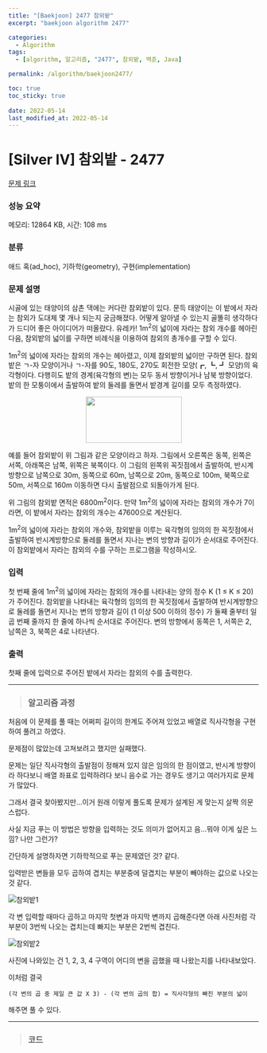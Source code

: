 ```yaml
---
title: "[Baekjoon] 2477 참외밭"
excerpt: "baekjoon algorithm 2477"

categories:
  - Algorithm
tags:
  - [algorithm, 알고리즘, "2477", 참외밭, 백준, Java]

permalink: /algorithm/baekjoon2477/

toc: true
toc_sticky: true
 
date: 2022-05-14
last_modified_at: 2022-05-14
---
```


# [Silver IV] 참외밭 - 2477

[문제 링크](https://www.acmicpc.net/problem/2477)

### 성능 요약

메모리: 12864 KB, 시간: 108 ms

### 분류

애드 혹(ad_hoc), 기하학(geometry), 구현(implementation)

### 문제 설명

<p>시골에 있는 태양이의 삼촌 댁에는 커다란 참외밭이 있다. 문득 태양이는 이 밭에서 자라는 참외가 도대체 몇 개나 되는지 궁금해졌다. 어떻게 알아낼 수 있는지 골똘히 생각하다가 드디어 좋은 아이디어가 떠올랐다. 유레카! 1m<sup>2</sup>의 넓이에 자라는 참외 개수를 헤아린 다음, 참외밭의 넓이를 구하면 비례식을 이용하여 참외의 총개수를 구할 수 있다.</p>

<p>1m<sup>2</sup>의 넓이에 자라는 참외의 개수는 헤아렸고, 이제 참외밭의 넓이만 구하면 된다. 참외밭은 ㄱ-자 모양이거나 ㄱ-자를 90도, 180도, 270도 회전한 모양(┏, ┗, ┛ 모양)의 육각형이다. 다행히도 밭의 경계(육각형의 변)는 모두 동서 방향이거나 남북 방향이었다. 밭의 한 모퉁이에서 출발하여 밭의 둘레를 돌면서 밭경계 길이를 모두 측정하였다.</p>

<p style="text-align: center;"><img alt="" src="https://www.acmicpc.net/upload/images/qqq.png" style="width: 193px; height: 93px; "></p>

<p>예를 들어 참외밭이 위 그림과 같은 모양이라고 하자. 그림에서 오른쪽은 동쪽, 왼쪽은 서쪽, 아래쪽은 남쪽, 위쪽은 북쪽이다. 이 그림의 왼쪽위 꼭짓점에서 출발하여, 반시계방향으로 남쪽으로 30m, 동쪽으로 60m, 남쪽으로 20m, 동쪽으로 100m, 북쪽으로 50m, 서쪽으로 160m 이동하면 다시 출발점으로 되돌아가게 된다.</p>

<p>위 그림의 참외밭  면적은 6800m<sup>2</sup>이다. 만약 1m<sup>2</sup>의 넓이에 자라는 참외의 개수가 7이라면, 이 밭에서 자라는 참외의 개수는 47600으로 계산된다.</p>

<p>1m<sup>2</sup>의 넓이에 자라는 참외의 개수와, 참외밭을 이루는 육각형의 임의의 한 꼭짓점에서 출발하여 반시계방향으로 둘레를 돌면서 지나는 변의 방향과 길이가 순서대로 주어진다. 이 참외밭에서 자라는 참외의 수를 구하는 프로그램을 작성하시오.</p>

### 입력

 <p>첫 번째 줄에 1m<sup>2</sup>의 넓이에 자라는 참외의 개수를 나타내는 양의 정수 K (1 ≤ K ≤ 20)가 주어진다. 참외밭을 나타내는 육각형의 임의의 한 꼭짓점에서 출발하여 반시계방향으로 둘레를 돌면서 지나는 변의 방향과 길이 (1 이상 500 이하의 정수) 가 둘째 줄부터 일곱 번째 줄까지 한 줄에 하나씩 순서대로 주어진다. 변의 방향에서 동쪽은 1, 서쪽은 2, 남쪽은 3, 북쪽은 4로 나타낸다.</p>

### 출력

 <p>첫째 줄에 입력으로 주어진 밭에서 자라는 참외의 수를 출력한다.</p>

---
> ### 알고리즘 과정

처음에 이 문제를 풀 때는 어쩌피 길이의 한계도 주어져 있었고 배열로 직사각형을 구현하여 풀려고 하였다.

문제점이 많았는데 고쳐보려고 했지만 실패했다.

문제는 일단 직사각형의 출발점이 정해져 있지 않은 임의의 한 점이였고, 반시계 방향이라 하다보니 배열 좌표로 입력하려다 보니 음수로 가는 경우도 생기고 여러가지로 문제가 많았다.

그래서 결국 찾아봤지만...이거 원래 이렇게 풀도록 문제가 설계된 게 맞는지 살짝 의문스럽다.

사실 지금 푸는 이 방법은 방향을 입력하는 것도 의미가 없어지고 음...뭐야 이게 싶은 느낌? 나만 그런가?

간단하게 설명하자면 기하학적으로 푸는 문제였던 것? 같다.

입력받은 변들을 모두 곱하여 겹치는 부분중에 덜겹치는 부분이 빼야하는 값으로 나오는 것 같다.

![참외밭1](https://jsw6701.github.io/assets/images/posts_img/참외밭1.jpg)

각 변 입력할 때마다 곱하고 마지막 첫변과 마지막 변까지 곱해준다면 아래 사진처럼 각 부분이 3번씩 나오는 겹치는데 빠지는 부분은 2번씩 겹친다.

![참외밭2](https://jsw6701.github.io/assets/images/posts_img/참외밭2.jpg)

사진에 나와있는 건 1, 2, 3, 4 구역이 어디의 변을 곱했을 때 나왔는지를 나타내보았다.

이처럼 결국 
```
(각 변의 곱 중 제일 큰 값 X 3) - (각 변의 곱의 합) = 직사각형의 빠진 부분의 넓이
``` 
해주면 풀 수 있다. 

---
> ### 코드


<script src="https://gist.github.com/jsw6701/503d8e7d90fa9669d82d998338e91b6b.js"></script>

